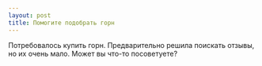 ```yaml
---
layout: post 
title: Помогите подобрать горн 
--- 
```

Потребовалось купить горн. Предварительно решила поискать отзывы, но их очень мало. Может вы что-то посоветуете?
